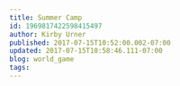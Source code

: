 ```yaml
---
title: Summer Camp
id: 1969817422598415497
author: Kirby Urner
published: 2017-07-15T10:52:00.002-07:00
updated: 2017-07-15T10:58:46.111-07:00
blog: world_game
tags: 
---
```


